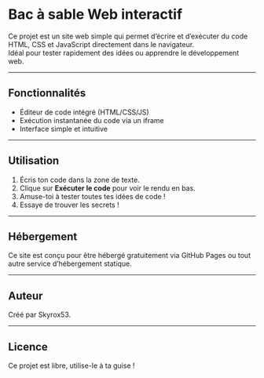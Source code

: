# Bac à sable Web interactif

Ce projet est un site web simple qui permet d’écrire et d’exécuter du code HTML, CSS et JavaScript directement dans le navigateur.  
Idéal pour tester rapidement des idées ou apprendre le développement web.

---

## Fonctionnalités

- Éditeur de code intégré (HTML/CSS/JS)
- Exécution instantanée du code via un iframe
- Interface simple et intuitive

---

## Utilisation

1. Écris ton code dans la zone de texte.
2. Clique sur **Exécuter le code** pour voir le rendu en bas.
3. Amuse-toi à tester toutes tes idées de code !
4. Essaye de trouver les secrets !

---

## Hébergement

Ce site est conçu pour être hébergé gratuitement via GitHub Pages ou tout autre service d’hébergement statique.

---

## Auteur

Créé par Skyrox53.

---

## Licence

Ce projet est libre, utilise-le à ta guise !
